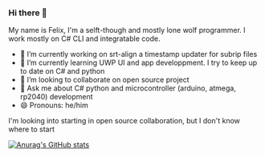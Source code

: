 ### Hi there 👋

My name is Felix, I'm a selft-though and mostly lone wolf programmer. I work mostly on C# CLI and integratable code.

- 🔭 I’m currently working on srt-align a timestamp updater for subrip files
- 🌱 I’m currently learning UWP UI and app developpment. I try to keep up to date on C# and python
- 👯 I’m looking to collaborate on open source project
- 💬 Ask me about C# python and microcontroller (arduino, atmega, rp2040) development
- 😄 Pronouns: he/him

I'm looking into starting in open source collaboration, but I don't know where to start

[![Anurag's GitHub stats](https://github-readme-stats.vercel.app/api?username=fcusson&count_private=true&show_icons=true&theme=gruvbox)](https://github.com/anuraghazra/github-readme-stats)
